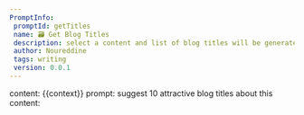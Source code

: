 ```yaml
---
PromptInfo:
 promptId: getTitles
 name: 🗃️ Get Blog Titles
 description: select a content and list of blog titles will be generated
 author: Noureddine
 tags: writing
 version: 0.0.1
---
```

content: 
{{context}}
prompt:
suggest 10 attractive blog titles about this content:

